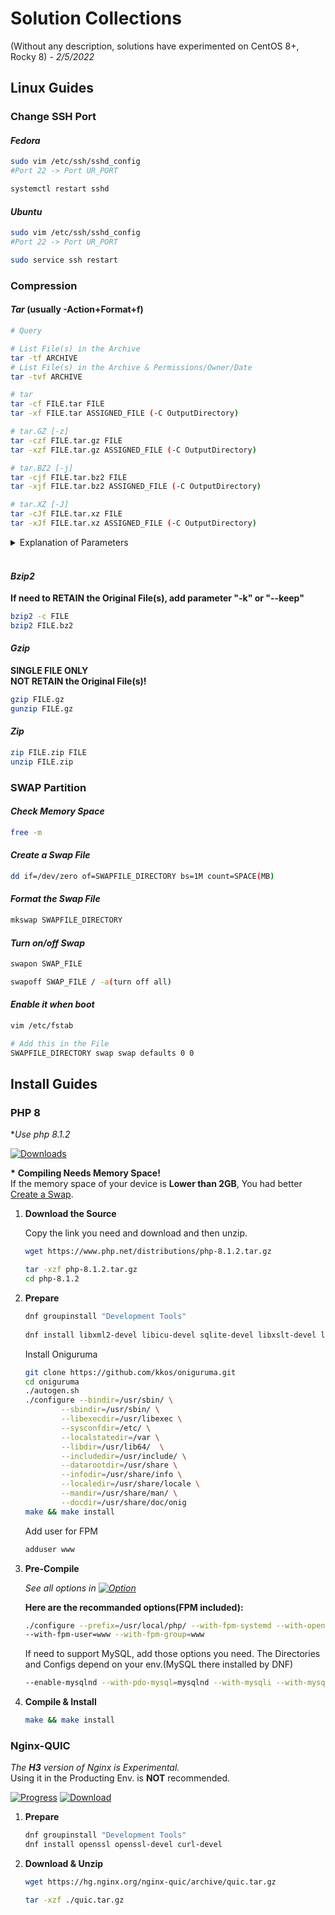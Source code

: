 # Solution Collections

(Without any description, solutions have experimented on CentOS 8+, Rocky 8) - *2/5/2022*

## Linux Guides


### **Change SSH Port**

#### *Fedora*

```Bash
sudo vim /etc/ssh/sshd_config
#Port 22 -> Port UR_PORT

systemctl restart sshd
```

#### *Ubuntu*

```Bash
sudo vim /etc/ssh/sshd_config
#Port 22 -> Port UR_PORT

sudo service ssh restart
```


### **Compression**

#### *Tar* (usually -Action+Format+f)

```Bash
# Query

# List File(s) in the Archive
tar -tf ARCHIVE
# List File(s) in the Archive & Permissions/Owner/Date
tar -tvf ARCHIVE
```

```Bash
# tar
tar -cf FILE.tar FILE
tar -xf FILE.tar ASSIGNED_FILE (-C OutputDirectory)
```

```Bash
# tar.GZ [-z]
tar -czf FILE.tar.gz FILE
tar -xzf FILE.tar.gz ASSIGNED_FILE (-C OutputDirectory)
```

```Bash
# tar.BZ2 [-j]
tar -cjf FILE.tar.bz2 FILE
tar -xjf FILE.tar.bz2 ASSIGNED_FILE (-C OutputDirectory)
```

```Bash
# tar.XZ [-J]
tar -cJf FILE.tar.xz FILE
tar -xJf FILE.tar.xz ASSIGNED_FILE (-C OutputDirectory)
```

<details>
<summary>Explanation of Parameters</summary>
-c: Create<br>
-x: Decompress<br>
-f: Followed by the files to be processed<br>
-t: Show Content(s) in the archive<br>
-r: Add file(s) to a Tarball<br>
-u: Update files in the archive<br>
-v: Show all progresses<br>
-f: Assign a archive<br>
-C: Jump to an assigned directory<br>
-P: Reserve the properties and permissions<br>
-N: Only save the files newer than DATE-OR-FILE<br>
--exclude=FILE: Exclude FILE<br>
--remove-files: Add and delete
</details><br>

#### *Bzip2*

**If need to RETAIN the Original File(s), add parameter "-k" or "--keep"**

```Bash
bzip2 -c FILE
bzip2 FILE.bz2
```

#### *Gzip*

**SINGLE FILE ONLY**  
**NOT RETAIN the Original File(s)!**

```Bash
gzip FILE.gz
gunzip FILE.gz
```

#### *Zip*

```Bash
zip FILE.zip FILE
unzip FILE.zip
```

### **SWAP Partition**

#### *Check Memory Space*

```bash
free -m
```


#### *Create a Swap File*

```bash
dd if=/dev/zero of=SWAPFILE_DIRECTORY bs=1M count=SPACE(MB)
```

#### *Format the Swap File*

```bash
mkswap SWAPFILE_DIRECTORY
```

#### *Turn on/off Swap*

```bash
swapon SWAP_FILE

swapoff SWAP_FILE / -a(turn off all)
```

#### *Enable it when boot*
```bash
vim /etc/fstab

# Add this in the File
SWAPFILE_DIRECTORY swap swap defaults 0 0
```
## Install Guides


### **PHP 8**

**Use php 8.1.2*

[![Downloads](https://img.shields.io/badge/Downloads-blue "Downloads Page")](https://www.php.net/downloads)

**\*** **Compiling Needs Memory Space!**\
If the memory space of your device is **Lower than 2GB**, You had better [Create a Swap](#swap-partition).

1. **Download the Source**

    Copy the link you need and download and then unzip.

    ```bash
    wget https://www.php.net/distributions/php-8.1.2.tar.gz

    tar -xzf php-8.1.2.tar.gz
    cd php-8.1.2
    ```

1. **Prepare**

    ```bash
    dnf groupinstall "Development Tools"
        
    dnf install libxml2-devel libicu-devel sqlite-devel libxslt-devel libpng-devel libjpeg-devel freetype-devel libzip-devel git
    ```

    Install Oniguruma

    ```bash
    git clone https://github.com/kkos/oniguruma.git
    cd oniguruma
    ./autogen.sh
    ./configure --bindir=/usr/sbin/ \
            --sbindir=/usr/sbin/ \
            --libexecdir=/usr/libexec \
            --sysconfdir=/etc/ \
            --localstatedir=/var \
            --libdir=/usr/lib64/  \
            --includedir=/usr/include/ \
            --datarootdir=/usr/share \
            --infodir=/usr/share/info \
            --localedir=/usr/share/locale \
            --mandir=/usr/share/man/ \
            --docdir=/usr/share/doc/onig
    make && make install
    ```

    Add user for FPM

    ```bash
    adduser www
    ```

1. **Pre-Compile**

    *See all options in [![Option](https://img.shields.io/badge/Offical_Docs-blue)](https://www.php.net/manual/en/configure.about.php#configure.options.misc)*

    **Here are the recommanded options(FPM included):**
    ```bash
    ./configure --prefix=/usr/local/php/ --with-fpm-systemd --with-openssl --enable-bcmath --with-curl --enable-ftp --enable-gd --enable-mbstring --enable-sockets --enable-pcntl --with-zlib --enable-intl --with-fpm-systemd --enable-pdo --enable-xml --with-zip --with-gettext --with-freetype --enable-opcache --enable-shmop
    --with-fpm-user=www --with-fpm-group=www
    ```

    If need to support MySQL, add those options you need. The Directories and Configs depend on your env.(MySQL there installed by DNF)

    ```bash
    --enable-mysqlnd --with-pdo-mysql=mysqlnd --with-mysqli --with-mysql-sock=/var/lib/mysql/mysql.sock
    ```

1. **Compile & Install**

    ```bash
    make && make install
    ```

### **Nginx-QUIC**

*The **H3** version of Nginx is Experimental.* \
Using it in the Producting Env. is **NOT** recommended.

[![Progress](https://img.shields.io/badge/Progress-blue "Developing Log")](https://hg.nginx.org/nginx-quic/) [![Download](https://img.shields.io/badge/Download_Link-darkgreen "Download Link")](https://hg.nginx.org/nginx-quic/archive/quic.tar.gz)

1. **Prepare**

    ```bash
    dnf groupinstall "Development Tools"
    dnf install openssl openssl-devel curl-devel
    ```

2. **Download & Unzip**

    ```bash
    wget https://hg.nginx.org/nginx-quic/archive/quic.tar.gz
    
    tar -xzf ./quic.tar.gz
    ```
